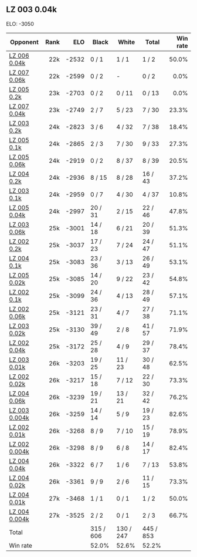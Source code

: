 ## LZ 003 0.04k ##

ELO: -3050

Opponent | Rank | ELO | Black | White | Total | Win rate
---------|-----:|----:|-------|-------|-------|-------:
[LZ 006 0.04k](LZ%20006%200.04k.md) | 22k | -2532 | 0 / 1 | 1 / 1 | 1 / 2 | 50.0%
[LZ 007 0.06k](LZ%20007%200.06k.md) | 22k | -2599 | 0 / 2 | - | 0 / 2 | 0.0%
[LZ 005 0.2k](LZ%20005%200.2k.md) | 23k | -2703 | 0 / 2 | 0 / 11 | 0 / 13 | 0.0%
[LZ 007 0.04k](LZ%20007%200.04k.md) | 23k | -2749 | 2 / 7 | 5 / 23 | 7 / 30 | 23.3%
[LZ 003 0.2k](LZ%20003%200.2k.md) | 24k | -2823 | 3 / 6 | 4 / 32 | 7 / 38 | 18.4%
[LZ 005 0.1k](LZ%20005%200.1k.md) | 24k | -2865 | 2 / 3 | 7 / 30 | 9 / 33 | 27.3%
[LZ 005 0.06k](LZ%20005%200.06k.md) | 24k | -2919 | 0 / 2 | 8 / 37 | 8 / 39 | 20.5%
[LZ 004 0.2k](LZ%20004%200.2k.md) | 24k | -2936 | 8 / 15 | 8 / 28 | 16 / 43 | 37.2%
[LZ 003 0.1k](LZ%20003%200.1k.md) | 24k | -2959 | 0 / 7 | 4 / 30 | 4 / 37 | 10.8%
[LZ 005 0.04k](LZ%20005%200.04k.md) | 24k | -2997 | 20 / 31 | 2 / 15 | 22 / 46 | 47.8%
[LZ 003 0.06k](LZ%20003%200.06k.md) | 25k | -3001 | 14 / 18 | 6 / 21 | 20 / 39 | 51.3%
[LZ 002 0.2k](LZ%20002%200.2k.md) | 25k | -3037 | 17 / 23 | 7 / 24 | 24 / 47 | 51.1%
[LZ 004 0.1k](LZ%20004%200.1k.md) | 25k | -3083 | 23 / 36 | 3 / 13 | 26 / 49 | 53.1%
[LZ 005 0.02k](LZ%20005%200.02k.md) | 25k | -3085 | 14 / 20 | 9 / 22 | 23 / 42 | 54.8%
[LZ 002 0.1k](LZ%20002%200.1k.md) | 25k | -3099 | 24 / 36 | 4 / 13 | 28 / 49 | 57.1%
[LZ 002 0.06k](LZ%20002%200.06k.md) | 25k | -3121 | 23 / 31 | 4 / 7 | 27 / 38 | 71.1%
[LZ 003 0.02k](LZ%20003%200.02k.md) | 25k | -3130 | 39 / 49 | 2 / 8 | 41 / 57 | 71.9%
[LZ 002 0.04k](LZ%20002%200.04k.md) | 25k | -3172 | 25 / 28 | 4 / 9 | 29 / 37 | 78.4%
[LZ 003 0.01k](LZ%20003%200.01k.md) | 26k | -3203 | 19 / 25 | 11 / 23 | 30 / 48 | 62.5%
[LZ 002 0.02k](LZ%20002%200.02k.md) | 26k | -3217 | 15 / 18 | 7 / 12 | 22 / 30 | 73.3%
[LZ 004 0.06k](LZ%20004%200.06k.md) | 26k | -3239 | 19 / 21 | 13 / 21 | 32 / 42 | 76.2%
[LZ 003 0.004k](LZ%20003%200.004k.md) | 26k | -3259 | 14 / 14 | 5 / 9 | 19 / 23 | 82.6%
[LZ 002 0.01k](LZ%20002%200.01k.md) | 26k | -3268 | 8 / 9 | 7 / 10 | 15 / 19 | 78.9%
[LZ 002 0.004k](LZ%20002%200.004k.md) | 26k | -3298 | 8 / 9 | 6 / 8 | 14 / 17 | 82.4%
[LZ 004 0.04k](LZ%20004%200.04k.md) | 26k | -3322 | 6 / 7 | 1 / 6 | 7 / 13 | 53.8%
[LZ 004 0.02k](LZ%20004%200.02k.md) | 26k | -3361 | 9 / 9 | 2 / 6 | 11 / 15 | 73.3%
[LZ 004 0.01k](LZ%20004%200.01k.md) | 27k | -3468 | 1 / 1 | 0 / 1 | 1 / 2 | 50.0%
[LZ 004 0.004k](LZ%20004%200.004k.md) | 27k | -3525 | 2 / 2 | 0 / 1 | 2 / 3 | 66.7%
Total | | | 315 / 606 | 130 / 247 | 445 / 853 | 
Win rate| | | 52.0% | 52.6% | 52.2% | 
